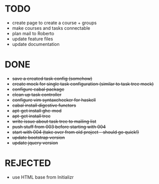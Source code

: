 TODO
====

* create page to create a course + groups
* make courses and tasks connectable
* plan mail to Roberto
* update feature files
* update documentation


DONE
====

* ~~save a created task config (somehow)~~
* ~~create mock for single task configuration (similar to task tree mock)~~
* ~~configure cabal package~~
* ~~clean up task controller~~
* ~~configure vim syntaxchecker for haskell~~
* ~~cabal install digestive functors~~
* ~~apt-get install ghc-mod~~
* ~~apt-get install tree~~
* ~~write issue about task tree to mailing list~~
* ~~push stuff from 003 before starting with 004~~
* ~~start with 004 (take over from old project - should go quick!)~~
* ~~update bootstrap version~~
* ~~update jquery version~~


REJECTED
========

* use HTML base from Initializr
